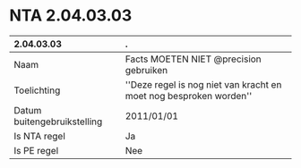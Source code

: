 # NTA 2.04.03.03

 2.04.03.03 | . 
 :--- | :--- 
 Naam | Facts MOETEN NIET @precision gebruiken 
 Toelichting | ''Deze regel is nog niet van kracht en moet nog besproken worden'' 
 Datum buitengebruikstelling | 2011/01/01 
 Is NTA regel | Ja 
 Is PE regel | Nee 
